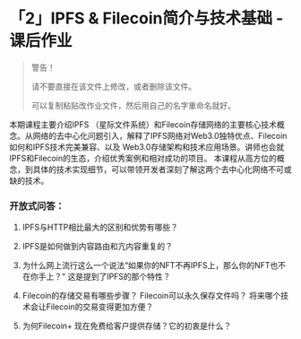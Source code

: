 # 「2」IPFS & Filecoin简介与技术基础 - 课后作业

> 警告！
>
> 请不要直接在该文件上修改，或者删除该文件。
>
> 可以复制粘贴改作业文件，然后用自己的名字重命名就好。

本期课程主要介绍IPFS （星际文件系统）和Filecoin存储网络的主要核心技术概念。从网络的去中心化问题引入，解释了IPFS网络对Web3.0独特优点、Filecoin如何和IPFS技术完美兼容、以及 Web3.0存储架构和技术应用场景。讲师也会就IPFS和Filecoin的生态，介绍优秀案例和相对成功的项目。 本课程从高方位的概念，到具体的技术实现细节，可以带领开发者深刻了解这两个去中心化网络不可或缺的技术。

### 开放式问答：

1. IPFS与HTTP相比最大的区别和优势有哪些？ 

2. IPFS是如何做到内容路由和亢内容重复的？
3. 为什么网上流行这么一个说法“如果你的NFT不再IPFS上，那么你的NFT也不在你手上？” 这是提到了IPFS的那个特性？
4. Filecoin的存储交易有哪些步骤？ Filecoin可以永久保存文件吗？ 将来哪个技术会让Filecoin的交易变得更加方便？
5. 为何Filecoin+ 现在免费给客户提供存储？它的初衷是什么？
